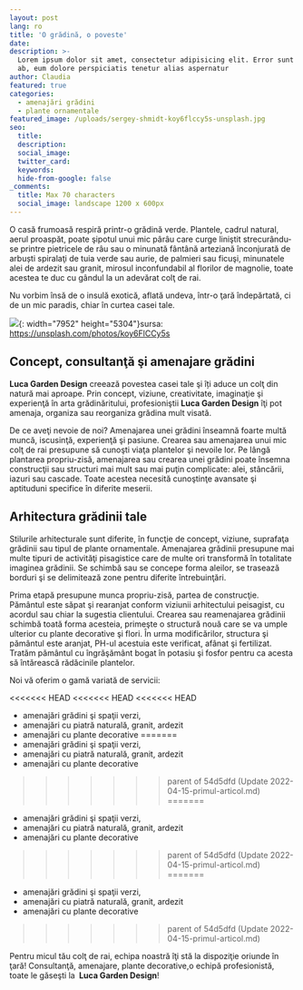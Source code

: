 ```yaml
---
layout: post
lang: ro
title: 'O grădină, o poveste'
date: 
description: >-
  Lorem ipsum dolor sit amet, consectetur adipisicing elit. Error sunt earum,
  ab, eum dolore perspiciatis tenetur alias aspernatur
author: Claudia
featured: true
categories:
  - amenajări grădini
  - plante ornamentale
featured_image: /uploads/sergey-shmidt-koy6flccy5s-unsplash.jpg
seo:
  title:
  description:
  social_image:
  twitter_card:
  keywords:
  hide-from-google: false
_comments:
  title: Max 70 characters
  social_image: landscape 1200 x 600px
---
```

O casă frumoasă respiră printr-o grădină verde. Plantele, cadrul natural, aerul proaspăt, poate şipotul unui mic p&acirc;r&acirc;u care curge liniştit strecur&acirc;ndu-se printre pietricele de r&acirc;u sau o minunată f&acirc;nt&acirc;nă arteziană &icirc;nconjurată de arbuști spiralaţi de tuia verde sau aurie, de palmieri sau ficuşi, minunatele alei de ardezit sau granit, mirosul inconfundabil al florilor de magnolie, toate acestea te duc cu g&acirc;ndul la un adevărat colţ de rai.&nbsp;

Nu vorbim &icirc;nsă de o insulă exotică, aflată undeva, &icirc;ntr-o ţară &icirc;ndepărtată, ci de un mic paradis, chiar &icirc;n curtea casei tale.

![](/uploads/sergey-shmidt-koy6flccy5s-unsplash.jpg){: width="7952" height="5304"}sursa: https://unsplash.com/photos/koy6FlCCy5s

## **Concept, consultanţă şi amenajare grădini**

**Luca Garden Design** creează povestea casei tale şi &icirc;ți aduce un colţ din natură mai aproape. Prin concept, viziune, creativitate, imaginaţie şi experienţă &icirc;n arta grădinăritului, profesioniştii **Luca Garden Design** &icirc;ţi pot amenaja, organiza sau reorganiza grădina mult visată.

De ce aveţi nevoie de noi? Amenajarea unei grădini &icirc;nseamnă foarte multă muncă, iscusinţă, experienţă şi pasiune. Crearea sau amenajarea unui mic colţ de rai presupune să cunoşti viaţa plantelor şi nevoile lor. Pe l&acirc;ngă plantarea propriu-zisă, amenajarea sau crearea unei grădini poate &icirc;nsemna construcţii sau structuri mai mult sau mai puţin complicate: alei, st&acirc;ncării, iazuri sau cascade. Toate acestea necesită cunoştinţe avansate şi aptituduni specifice &icirc;n diferite meserii.

## **Arhitectura grădinii tale**

Stilurile arhitecturale sunt diferite, &icirc;n funcţie de concept, viziune, suprafaţa grădinii sau tipul de plante ornamentale. Amenajarea grădinii presupune mai multe tipuri de activităţi pisagistice care de multe ori transformă &icirc;n totalitate imaginea grădinii. Se schimbă sau se concepe forma aleilor, se trasează borduri şi se delimitează zone pentru diferite &icirc;ntrebuinţări.

Prima etapă presupune munca propriu-zisă, partea de construcţie. Păm&acirc;ntul este săpat şi rearanjat conform viziunii arhitectului peisagist, cu acordul sau chiar la sugestia clientului. Crearea sau reamenajarea grădinii schimbă toată forma acesteia, primeşte o structură nouă care se va umple ulterior cu plante decorative şi flori. &Icirc;n urma modificărilor, structura şi păm&acirc;ntul este aranjat, PH-ul acestuia este verificat, af&acirc;nat şi fertilizat. Tratăm păm&acirc;ntul cu &icirc;ngrăşăm&acirc;nt bogat &icirc;n potasiu şi fosfor pentru ca acesta să &icirc;ntărească rădăcinile plantelor.&nbsp;

Noi vă oferim o gamă variată de servicii:

<<<<<<< HEAD
<<<<<<< HEAD
<<<<<<< HEAD
 * amenajări grădini şi spaţii verzi,
 * amenajări cu piatră naturală, granit, ardezit
 * amenajări cu plante decorative
=======
* amenajări grădini şi spaţii verzi,
* amenajări cu piatră naturală, granit, ardezit
* amenajări cu plante decorative
>>>>>>> parent of 54d5dfd (Update 2022-04-15-primul-articol.md)
=======
* amenajări grădini şi spaţii verzi,
* amenajări cu piatră naturală, granit, ardezit
* amenajări cu plante decorative
>>>>>>> parent of 54d5dfd (Update 2022-04-15-primul-articol.md)
=======
* amenajări grădini şi spaţii verzi,
* amenajări cu piatră naturală, granit, ardezit
* amenajări cu plante decorative
>>>>>>> parent of 54d5dfd (Update 2022-04-15-primul-articol.md)

Pentru micul tău colţ de rai, echipa noastră &icirc;ţi stă la dispoziţie oriunde &icirc;n ţară\! Consultanţă, amenajare, plante decorative,o echipă profesionistă, toate le găseşti la **&nbsp;Luca Garden Design**\!
